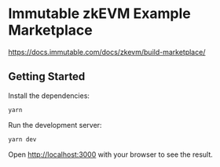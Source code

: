 # Immutable zkEVM Example Marketplace

https://docs.immutable.com/docs/zkevm/build-marketplace/

## Getting Started

Install the dependencies:

```bash
yarn
```

Run the development server:

```bash
yarn dev
```

Open [http://localhost:3000](http://localhost:3000) with your browser to see the
result.
